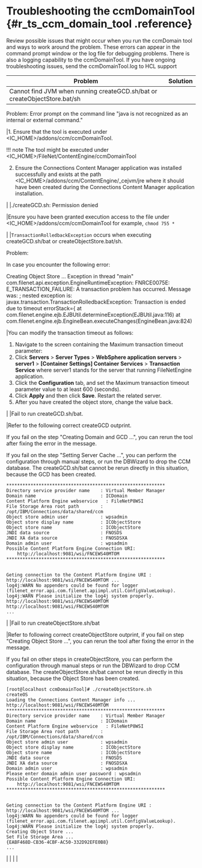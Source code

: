 # Troubleshooting the ccmDomainTool {#r_ts_ccm_domain_tool .reference}

Review possible issues that might occur when you run the ccmDomain tool and ways to work around the problem. These errors can appear in the command prompt window or the log file for debugging problems. There is also a logging capability to the ccmDomainTool. If you have ongoing troubleshooting issues, send the ccmDomainTool.log to HCL support

|Problem|Solution|
|-------|--------|
|Cannot find JVM when running createGCD.sh/bat or createObjectStore.bat/sh

Problem: Error prompt on the command line "java is not recognized as an internal or external command."

|1.  Ensure that the tool is executed under <IC\_HOME\>/addons/ccm/ccmDomainTool.

!!! note
    The tool might be executed under <IC\_HOME\>/FileNet/ContentEngine/ccmDomainTool

2.  Ensure the Connections Content Manager application was installed successfully and exists at the path <IC\_HOME\>/addons/ccm/ContentEngine/\_cejvm/jre where it should have been created during the Connections Content Manager application installation.

|
|./createGCD.sh: Permission denied

|Ensure you have been granted execution access to the file under <IC\_HOME\>/addons/ccm/ccmDomainTool for example, `chmod 755 *`

|
|`TransactionRolledbackException` occurs when executing createGCD.sh/bat or createObjectStore.bat/sh.

Problem:

In case you encounter the following error:

Creating Object Store ... Exception in thread "main" com.filenet.api.exception.EngineRuntimeException: FNRCE0075E: E\_TRANSACTION\_FAILURE: A transaction problem has occurred. Message was: ; nested exception is: javax.transaction.TransactionRolledbackException: Transaction is ended due to timeout errorStack=\{ at com.filenet.engine.ejb.EJBUtil.determineException\(EJBUtil.java:116\) at com.filenet.engine.ejb.EngineBean.executeChanges\(EngineBean.java:824\)

|You can modify the transaction timeout as follows:

1.  Navigate to the screen containing the Maximum transaction timeout parameter:
2.  Click **Servers** \> **Server Types** \> **WebSphere application servers** \> **server1** \> **\[Container Settings\] Container Services** \> **Transaction Service** where server1 stands for the server that running FileNetEngine application.
3.  Click the **Configuration** tab, and set the Maximum transaction timeout parameter value to at least 600 \(seconds\).
4.  Click **Apply** and then click **Save**. Restart the related server.
5.  After you have created the object store, change the value back.

|
|Fail to run createGCD.sh/bat.

|Refer to the following correct createGCD outprint.

If you fail on the step "Creating Domain and GCD ...", you can rerun the tool after fixing the error in the message.

If you fail on the step "Setting Server Cache ...", you can perform the configuration through manual steps, or run the DBWizard to drop the CCM database. The createGCD.sh/bat cannot be rerun directly in this situation, because the GCD has been created.

```
***********************************************************
Directory service provider name    : Virtual Member Manager
Domain name                        : ICDomain
Content Platform Engine webservice   : FileNetP8WSI
File Storage Area root path        : /opt/IBM/Connections/data/shared/ccm
Object store admin user            : wpsadmin
Object store display name          : ICObjectStore
Object store name                  : ICObjectStore
JNDI data source                   : FNOSDS
JNDI XA data source                : FNOSDSXA
Domain admin user                  : wpsadmin
Possible Content Platform Engine Connection URI:
    http://localhost:9081/wsi/FNCEWS40MTOM
***********************************************************


Geting connection to the Content Platform Engine URI : http://localhost:9081/wsi/FNCEWS40MTOM ...
log4j:WARN No appenders could be found for logger (filenet_error.api.com.filenet.apiimpl.util.ConfigValueLookup).
log4j:WARN Please initialize the log4j system properly.
http://localhost:9081/wsi/FNCEWS40MTOM
http://localhost:9081/wsi/FNCEWS40MTOM
... 

```

|
|Fail to run createObjectStore.sh/bat

|Refer to following correct createObjectStore outprint, if you fail on step "Creating Object Store ...", you can rerun the tool after fixing the error in the message.

If you fail on other steps in createObjectStore, you can perform the configuration through manual steps or run the DBWizard to drop CCM database. The createObjectStore.sh/bat cannot be rerun directly in this situation, because the Object Store has been created.

```
[root@localhost ccmDomainTool]# ./createObjectStore.sh
createOS
Loading the Connections Content Manager info ...
http://localhost:9081/wsi/FNCEWS40MTOM
***********************************************************
Directory service provider name    : Virtual Member Manager
Domain name                        : ICDomain
Content Platform Engine webservice   : FileNetP8WSI
File Storage Area root path        : /opt/IBM/Connections/data/shared/ccm
Object store admin user            : wpsadmin
Object store display name          : ICObjectStore
Object store name                  : ICObjectStore
JNDI data source                   : FNOSDS
JNDI XA data source                : FNOSDSXA
Domain admin user                  : wpsadmin
Please enter domain admin user password : wpsadmin
Possible Content Platform Engine Connection URI:
    http://localhost:9081/wsi/FNCEWS40MTOM
***********************************************************


Geting connection to the Content Platform Engine URI : http://localhost:9081/wsi/FNCEWS40MTOM ...
log4j:WARN No appenders could be found for logger (filenet_error.api.com.filenet.apiimpl.util.ConfigValueLookup).
log4j:WARN Please initialize the log4j system properly.
Creating Object Store ...
Set File Storage Area ...
{EABF468D-CB36-4CBF-AC50-332D92EFE0B8}
...

```

|
| | |

